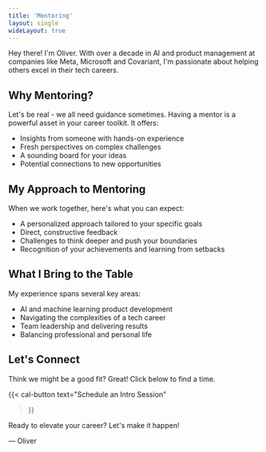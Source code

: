 ```yaml
---
title: 'Mentoring'
layout: single
wideLayout: true
---
```


Hey there! I'm Oliver. With over a decade in AI and product management at companies like Meta,
Microsoft and Covariant, I'm passionate about helping others excel in their tech careers.

## Why Mentoring?

Let's be real - we all need guidance sometimes. Having a mentor is a powerful asset in your career
toolkit. It offers:

- Insights from someone with hands-on experience
- Fresh perspectives on complex challenges
- A sounding board for your ideas
- Potential connections to new opportunities

## My Approach to Mentoring

When we work together, here's what you can expect:

- A personalized approach tailored to your specific goals
- Direct, constructive feedback
- Challenges to think deeper and push your boundaries
- Recognition of your achievements and learning from setbacks

## What I Bring to the Table

My experience spans several key areas:

- AI and machine learning product development
- Navigating the complexities of a tech career
- Team leadership and delivering results
- Balancing professional and personal life

## Let's Connect

Think we might be a good fit? Great! Click below to find a time.

{{< cal-button text="Schedule an Intro Session"

> }}

Ready to elevate your career? Let's make it happen!

— Oliver

